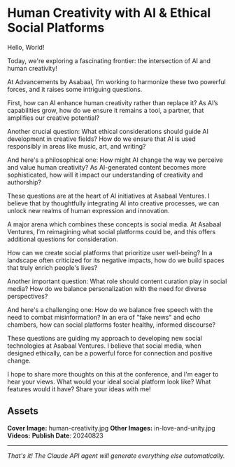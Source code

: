 # Human Creativity with AI & Ethical Social Platforms

Hello, World!

Today, we're exploring a fascinating frontier: the intersection of AI and human creativity!

At Advancements by Asabaal, I’m working to harmonize these two powerful forces, and it raises some intriguing questions.

First, how can AI enhance human creativity rather than replace it? As AI’s capabilities grow, how do we ensure it remains a tool, a partner, that amplifies our creative potential?

Another crucial question: What ethical considerations should guide AI development in creative fields? How do we ensure that AI is used responsibly in areas like music, art, and writing?

And here's a philosophical one: How might AI change the way we perceive and value human creativity? As AI-generated content becomes more sophisticated, how will it impact our understanding of creativity and authorship?

These questions are at the heart of  AI initiatives at Asabaal Ventures. I believe that by thoughtfully integrating AI into creative processes, we can unlock new realms of human expression and innovation.

A major arena which combines these concepts is social media. At Asabaal Ventures, I’m reimagining what social platforms could be, and this offers additional questions for consideration.

How can we create social platforms that prioritize user well-being? In a landscape often criticized for its negative impacts, how do we build spaces that truly enrich people's lives?

Another important question: What role should content curation play in social media? How do we balance personalization with the need for diverse perspectives?

And here's a challenging one: How do we balance free speech with the need to combat misinformation? In an era of "fake news" and echo chambers, how can social platforms foster healthy, informed discourse?

These questions are guiding my approach to developing new social technologies at Asabaal Ventures. I believe that social media, when designed ethically, can be a powerful force for connection and positive change.

I hope to share more thoughts on this at the conference, and I'm eager to hear your views. What would your ideal social platform look like? What features would it have? Share your ideas with me!

## Assets

**Cover Image:** human-creativity.jpg
**Other Images:** in-love-and-unity.jpg
**Videos:** 
**Publish Date**: 20240823

---
*That's it! The Claude API agent will generate everything else automatically.*